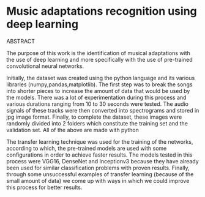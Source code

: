 # Music adaptations recognition using deep learning


ABSTRACT

The purpose of this work is the identification of musical adaptations with the use of deep learning and more specifically with the use of pre-trained convolutional neural networks.

Initially, the dataset was created using the python language and its various libraries (numpy,pandas,matplotlib). The first step was to break the songs into shorter pieces to increase the amount of data that would be used by the models. There was a lot of experimentation during this process and various durations ranging from 10 to 30 seconds were tested. The audio signals of these tracks were then converted into spectrograms and stored in jpg image format. Finally, to complete the dataset, these images were randomly divided into 2 folders which constitute the training set and the validation set. All of the above are made with python

The transfer learning technique was used for the training of the networks, according to which, the pre-trained models are used with some configurations in order to achieve faster results. The models tested in this process were VGG16, DenseNet and Inceptionv3 because they have already been used for similar classification problems with proven results. Finally, through some unsuccessful examples of transfer learning (because of the small amount of data) we come up with ways in which we could improve this process for better results.
